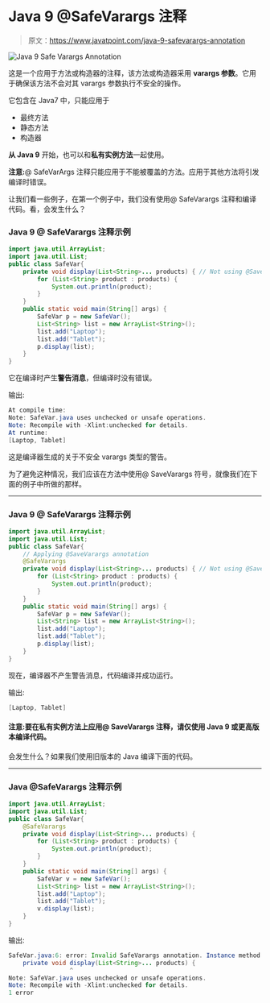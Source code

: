 # Java 9 @SafeVarargs 注释

> 原文：<https://www.javatpoint.com/java-9-safevarargs-annotation>

![Java 9 Safe Varargs Annotation](../img/4ff6d2f69afdb1932fe3f43037abdabb.png)

这是一个应用于方法或构造器的注释，该方法或构造器采用 **varargs 参数**。它用于确保该方法不会对其 varargs 参数执行不安全的操作。

它包含在 Java7 中，只能应用于

*   最终方法
*   静态方法
*   构造器

**从 Java 9** 开始，也可以和**私有实例方法**一起使用。

**注意:**@ SafeVarArgs 注释只能应用于不能被覆盖的方法。应用于其他方法将引发编译时错误。

让我们看一些例子，在第一个例子中，我们没有使用@ SafeVarargs 注释和编译代码。看，会发生什么？

### Java 9 @ SafeVarargs 注释示例

```java
import java.util.ArrayList;
import java.util.List;
public class SafeVar{
	private void display(List<String>... products) { // Not using @SaveVarargs
		for (List<String> product : products) {
			System.out.println(product);
		}
	}
	public static void main(String[] args) {
		SafeVar p = new SafeVar();
		List<String> list = new ArrayList<String>();
		list.add("Laptop");
		list.add("Tablet");
		p.display(list);
	}	
}

```

它在编译时产生**警告消息**，但编译时没有错误。

输出:

```java
At compile time:
Note: SafeVar.java uses unchecked or unsafe operations.
Note: Recompile with -Xlint:unchecked for details.
At runtime:
[Laptop, Tablet]

```

这是编译器生成的关于不安全 varargs 类型的警告。

为了避免这种情况，我们应该在方法中使用@ SaveVarargs 符号，就像我们在下面的例子中所做的那样。

* * *

### Java 9 @ SafeVarargs 注释示例

```java
import java.util.ArrayList;
import java.util.List;
public class SafeVar{
	// Applying @SaveVarargs annotation
	@SafeVarargs
	private void display(List<String>... products) { // Not using @SaveVarargs
		for (List<String> product : products) {
			System.out.println(product);
		}
	}
	public static void main(String[] args) {
		SafeVar p = new SafeVar();
		List<String> list = new ArrayList<String>();
		list.add("Laptop");
		list.add("Tablet");
		p.display(list);
	}	
}

```

现在，编译器不产生警告消息，代码编译并成功运行。

输出:

```java
[Laptop, Tablet]

```

#### 注意:要在私有实例方法上应用@ SaveVarargs 注释，请仅使用 Java 9 或更高版本编译代码。

会发生什么？如果我们使用旧版本的 Java 编译下面的代码。

* * *

### Java @SafeVarargs 注释示例

```java
import java.util.ArrayList;
import java.util.List;
public class SafeVar{	
	@SafeVarargs
	private void display(List<String>... products) {
		for (List<String> product : products) {
			System.out.println(product);
		}
	}
	public static void main(String[] args) {
		SafeVar v = new SafeVar();
		List<String> list = new ArrayList<String>();
		list.add("Laptop");
		list.add("Tablet");
		v.display(list);
	}	
}

```

输出:

```java
SafeVar.java:6: error: Invalid SafeVarargs annotation. Instance method display(List<String>...) is not final.
	private void display(List<String>... products) {
	             ^
Note: SafeVar.java uses unchecked or unsafe operations.
Note: Recompile with -Xlint:unchecked for details.
1 error

```